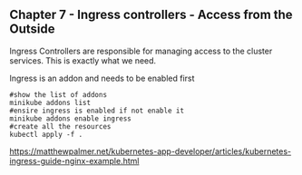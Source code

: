 ## Chapter 7 - Ingress controllers - Access from the Outside

Ingress Controllers are responsible for managing access to the cluster services. This is exactly what we need.

Ingress is an addon and needs to be enabled first
```
#show the list of addons
minikube addons list
#ensire ingress is enabled if not enable it
minikube addons enable ingress
#create all the resources
kubectl apply -f .
```
https://matthewpalmer.net/kubernetes-app-developer/articles/kubernetes-ingress-guide-nginx-example.html
